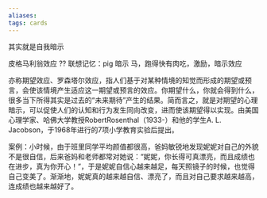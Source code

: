 ```yaml
---
aliases: 
tags: cards
---
```


其实就是自我暗示

皮格马利翁效应
??
联想记忆：pig 暗示 马，跑得快有肉吃，激励，暗示效应 <!--SR:!2022-05-13,13,234!2022-05-14,14,254-->

亦称期望效应、罗森塔尔效应，指人们基于对某种情境的知觉而形成的期望或预言，会使该情境产生适应这一期望或预言的效应。你期望什么，你就会得到什么，很多当下所得其实是过去的“未来期待”产生的结果。简而言之，就是对期望的心理暗示，可以促使人们的认知和行为发生同向改变，进而使该期望得以实现。由美国心理学家、哈佛大学教授RobertRosenthal（1933-）和他的学生A. L. Jacobson，于1968年进行的7项小学教育实验后提出。

案例：小时候，由于班里同学平均颜值都很高，爸妈敏锐地发现妮妮对自己的外貌不是很自信，后来爸妈和老师都常对她说：“妮妮，你长得可真漂亮，而且成绩也在进步，真为你开心！”，于是妮妮自信心越来越足，每天照镜子的时候，也觉得自己变美了。渐渐地，妮妮真的越来越自信、漂亮了，而且对自己要求越来越高，连成绩也越来越好了。
